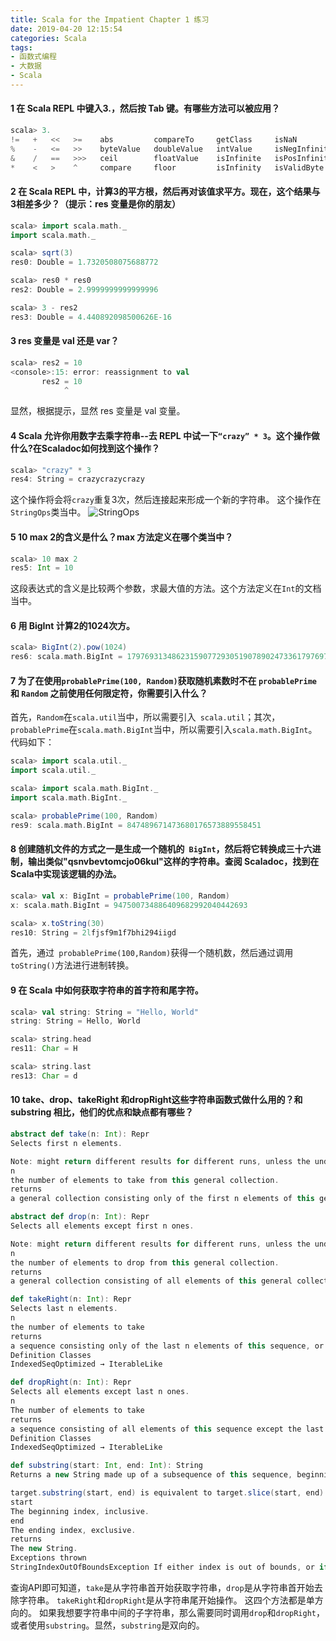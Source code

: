 ```yaml
---
title: Scala for the Impatient Chapter 1 练习
date: 2019-04-20 12:15:54
categories: Scala
tags:
- 函数式编程
- 大数据
- Scala
---
```



#### 1 在 Scala REPL 中键入3.，然后按 Tab 键。有哪些方法可以被应用？
```scala
scala> 3.
!=   +   <<   >=    abs         compareTo     getClass     isNaN           isValidChar    isWhole     round        to               toDegrees     toInt           toShort   underlying   
%    -   <=   >>    byteValue   doubleValue   intValue     isNegInfinity   isValidInt     longValue   self         toBinaryString   toDouble      toLong          unary_+   until        
&    /   ==   >>>   ceil        floatValue    isInfinite   isPosInfinity   isValidLong    max         shortValue   toByte           toFloat       toOctalString   unary_-   |            
*    <   >    ^     compare     floor         isInfinity   isValidByte     isValidShort   min         signum       toChar           toHexString   toRadians       unary_~                 
```
#### 2 在 Scala REPL 中，计算3的平方根，然后再对该值求平方。现在，这个结果与3相差多少？（提示：res 变量是你的朋友）
```scala
scala> import scala.math._
import scala.math._

scala> sqrt(3)
res0: Double = 1.7320508075688772

scala> res0 * res0
res2: Double = 2.9999999999999996

scala> 3 - res2
res3: Double = 4.440892098500626E-16
```
#### 3 res 变量是 val 还是 var？
```scala
scala> res2 = 10
<console>:15: error: reassignment to val
       res2 = 10
            ^
```
显然，根据提示，显然 res 变量是 val 变量。
#### 4 Scala 允许你用数字去乘字符串--去 REPL 中试一下`“crazy” * 3`。这个操作做什么?在Scaladoc如何找到这个操作？
```scala
scala> "crazy" * 3
res4: String = crazycrazycrazy
```
这个操作将会将`crazy`重复3次，然后连接起来形成一个新的字符串。
这个操作在`StringOps`类当中。
![StringOps](https://i.imgur.com/xG5Ibpo.png)
#### 5 10 max 2的含义是什么？max 方法定义在哪个类当中？
```scala
scala> 10 max 2
res5: Int = 10
```
这段表达式的含义是比较两个参数，求最大值的方法。这个方法定义在`Int`的文档当中。
#### 6 用 BigInt 计算2的1024次方。
```scala
scala> BigInt(2).pow(1024)
res6: scala.math.BigInt = 179769313486231590772930519078902473361797697894230657273430081157732675805500963132708477322407536021120113879871393357658789768814416622492847430639474124377767893424865485276302219601246094119453082952085005768838150682342462881473913110540827237163350510684586298239947245938479716304835356329624224137216
```
#### 7 为了在使用`probablePrime(100, Random)`获取随机素数时不在 `probablePrime` 和 `Random` 之前使用任何限定符，你需要引入什么？
首先，`Random`在`scala.util`当中，所以需要引入` scala.util`；其次，`probablePrime`在`scala.math.BigInt`当中，所以需要引入`scala.math.BigInt`。代码如下：
```scala
scala> import scala.util._
import scala.util._

scala> import scala.math.BigInt._
import scala.math.BigInt._

scala> probablePrime(100, Random)
res9: scala.math.BigInt = 847489671473680176573889558451
```

#### 8 创建随机文件的方式之一是生成一个随机的` BigInt`，然后将它转换成三十六进制，输出类似"qsnvbevtomcjo06kul"这样的字符串。查阅 Scaladoc，找到在Scala中实现该逻辑的办法。

```scala
scala> val x: BigInt = probablePrime(100, Random)
x: scala.math.BigInt = 947500734886409682992040442693

scala> x.toString(30)
res10: String = 2lfjsf9m1f7bhi294iigd

```
首先，通过` probablePrime(100,Random)`获得一个随机数，然后通过调用 `toString()`方法进行进制转换。

#### 9 在 Scala 中如何获取字符串的首字符和尾字符。

```scala
scala> val string: String = "Hello, World"
string: String = Hello, World

scala> string.head
res11: Char = H

scala> string.last
res13: Char = d
```
#### 10 take、drop、takeRight 和dropRight这些字符串函数式做什么用的？和 substring 相比，他们的优点和缺点都有哪些？

```scala
abstract def take(n: Int): Repr
Selects first n elements.

Note: might return different results for different runs, unless the underlying collection type is ordered.
n
the number of elements to take from this general collection.
returns
a general collection consisting only of the first n elements of this general collection, or else the whole general collection, if it has less than n elements. If n is negative, returns an empty general collection.

abstract def drop(n: Int): Repr
Selects all elements except first n ones.

Note: might return different results for different runs, unless the underlying collection type is ordered.
n
the number of elements to drop from this general collection.
returns
a general collection consisting of all elements of this general collection except the first n ones, or else the empty general collection, if this general collection has less than n elements. If n is negative, don't drop any elements.

def takeRight(n: Int): Repr
Selects last n elements.
n
the number of elements to take
returns
a sequence consisting only of the last n elements of this sequence, or else the whole sequence, if it has less than n elements.
Definition Classes
IndexedSeqOptimized → IterableLike

def dropRight(n: Int): Repr
Selects all elements except last n ones.
n
The number of elements to take
returns
a sequence consisting of all elements of this sequence except the last n ones, or else the empty sequence, if this sequence has less than n elements.
Definition Classes
IndexedSeqOptimized → IterableLike

def substring(start: Int, end: Int): String
Returns a new String made up of a subsequence of this sequence, beginning at the start index (inclusive) and extending to the end index (exclusive).

target.substring(start, end) is equivalent to target.slice(start, end).mkString
start
The beginning index, inclusive.
end
The ending index, exclusive.
returns
The new String.
Exceptions thrown
StringIndexOutOfBoundsException If either index is out of bounds, or if start > end.
```
查询API即可知道，`take`是从字符串首开始获取字符串，`drop`是从字符串首开始去除字符串。 `takeRight`和`dropRight`是从字符串尾开始操作。 这四个方法都是单方向的。 如果我想要字符串中间的子字符串，那么需要同时调用`drop`和`dropRight`，或者使用`substring`。显然，`substring`是双向的。